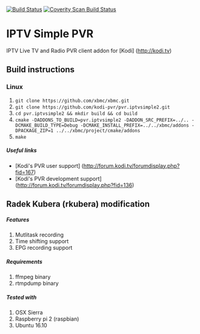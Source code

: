 [![Build Status](https://travis-ci.org/kodi-pvr/pvr.iptvsimple2.svg?branch=master)](https://travis-ci.org/kodi-pvr/pvr.iptvsimple2)
[![Coverity Scan Build Status](https://scan.coverity.com/projects/5120/badge.svg)](https://scan.coverity.com/projects/5120)

# IPTV Simple PVR
IPTV Live TV and Radio PVR client addon for [Kodi] (http://kodi.tv)

## Build instructions

### Linux

1. `git clone https://github.com/xbmc/xbmc.git`
2. `git clone https://github.com/kodi-pvr/pvr.iptvsimple2.git`
3. `cd pvr.iptvsimple2 && mkdir build && cd build`
4. `cmake -DADDONS_TO_BUILD=pvr.iptvsimple2 -DADDON_SRC_PREFIX=../.. -DCMAKE_BUILD_TYPE=Debug -DCMAKE_INSTALL_PREFIX=../../xbmc/addons -DPACKAGE_ZIP=1 ../../xbmc/project/cmake/addons`
5. `make`

##### Useful links

* [Kodi's PVR user support] (http://forum.kodi.tv/forumdisplay.php?fid=167)
* [Kodi's PVR development support] (http://forum.kodi.tv/forumdisplay.php?fid=136)

## Radek Kubera (rkubera) modification
##### Features
1. Mutlitask recording
2. Time shifting support
3. EPG recording support

##### Requirements
1. ffmpeg binary
2. rtmpdump binary

##### Tested with
1. OSX Sierra
2. Raspberry pi 2 (raspbian)
3. Ubuntu 16.10
